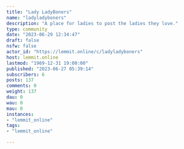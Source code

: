 ```yaml
---
title: "Lady LadyBoners" 
name: "ladyladyboners"
description: "A place for ladies to post the ladies they love."
type: community
date: "2023-06-29 12:34:47"
draft: false
nsfw: false
actor_id: "https://lemmit.online/c/ladyladyboners"
host: lemmit.online
lastmod: "1969-12-31 19:00:00"
published: "2023-06-27 05:39:14"
subscribers: 6
posts: 137
comments: 0
weight: 137
dau: 0
wau: 0
mau: 0
instances:
- "lemmit_online"
tags: 
- "lemmit_online"

---
```

